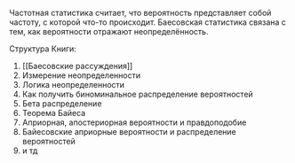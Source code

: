 Частотная статистика считает, что вероятность представляет собой частоту, с которой что-то происходит. 
Баесовская статистика связана с тем, как вероятности отражают неопределённость.

Структура Книги:
1. [[Баесовские рассуждения]]
2. Измерение неопределенности
3. Логика неопределенности
4. Как получить биноминальное распределение вероятностей
5. Бета распределение
6. Теорема Байеса
7. Априорная, апостериорная вероятности и правдоподобие
8. Байесовские априорные вероятности и распределение вероятностей
9. и тд